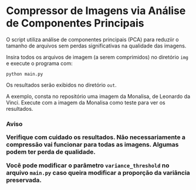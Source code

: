 # Compressor de Imagens via Análise de Componentes Principais

O script utiliza análise de componentes principais (PCA) para reduziir o tamanho de arquivos sem perdas significativas na qualidade das imagens.

Insira todos os arquivos de imagem (a serem comprimidos) no diretório `img` e execute o programa com:

```
python main.py
```

Os resultados serão exibidos no diretório `out`.

A exemplo, consta no repositório uma imagem da Monalisa, de Leonardo da Vinci. Execute com a imagem da Monalisa como teste para ver os resultados.

<h3>Aviso

Verifique com cuidado os resultados. Não necessariamente a compressão vai funcionar para todas as imagens. Algumas podem ter perda de qualidade.

Você pode modificar o parâmetro `variance_threshold` no arquivo `main.py` caso queira modificar a proporção da variância preservada.
